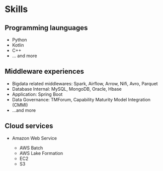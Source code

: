 # Skills

## Programming launguages

- Python
- Kotlin
- C++
- ... and more

## Middleware experiences

- Bigdata related middlewares: Spark, Airflow, Arrow, Nifi, Avro, Parquet
- Database Internal: MySQL, MongoDB, Oracle, Hbase
- Application: Spring Boot
- Data Governance: TMForum, Capability Maturity Model Integration (CMMI)
- ...and more

## Cloud services

- Amazon Web Service

  - AWS Batch
  - AWS Lake Formation
  - EC2
  - S3
